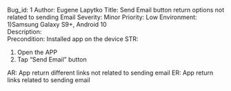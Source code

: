  Bug_id: 1
 Author: Eugene Lapytko
 Title: Send Email button return options not related to sending Email
Severity: Minor
Priority: Low
Environment: 1)Samsung Galaxy S9+,  Android 10	      
Description:		     
Precondition: Installed app on the device
STR:  
1. Open the APP
2. Tap “Send Email” button      
         
AR: App return different links not related to sending email
ER: App return  links related to sending email

